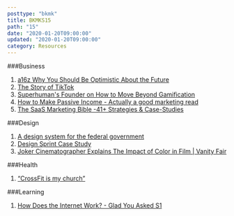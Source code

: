 ```yaml
---
posttype: "bkmk"
title: BKMKS15
path: "15"
date: "2020-01-20T09:00:00"
updated: "2020-01-20T09:00:00"
category: Resources
---
```


###Business

1. [a16z Why You Should Be Optimistic About the Future](https://www.youtube.com/watch?v=UnU5Dikdr2U)
1. [The Story of TikTok](https://www.acquired.fm/episodes/tiktok)
1. [Superhuman's Founder on How to Move Beyond Gamification](https://www.youtube.com/watch?v=zaxAdRlyZQ8)
1. [How to Make Passive Income - Actually a good marketing read](https://www.nateliason.com/blog/passive-income)
1. [The SaaS Marketing Bible -41+ Strategies & Case-Studies](https://apollodigital.io/blog/saas-marketing)

###Design

1. [A design system for the federal government](https://designsystem.digital.gov/)
1. [Design Sprint Case Study](https://www.youtube.com/watch?v=AIpjJxDbAx0)
1. [Joker Cinematographer Explains The Impact of Color in Film | Vanity Fair](https://www.youtube.com/watch?v=th9pG9Q6Kuo)


###Health
1. [“CrossFit is my church”](https://www.vox.com/the-goods/2018/9/10/17801164/crossfit-soulcycle-religion-church-millennials-casper-ter-kuile)

###Learning
1. [How Does the Internet Work? - Glad You Asked S1](https://www.youtube.com/watch?v=TNQsmPf24go)
